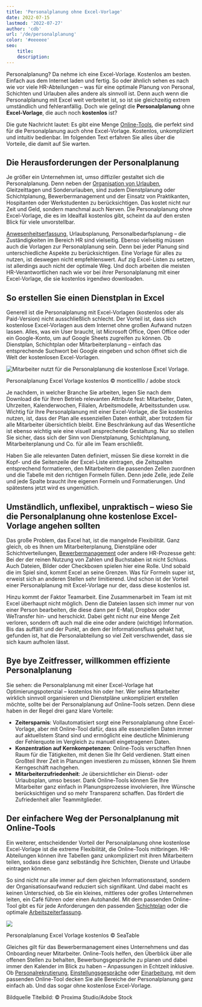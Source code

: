 ```yaml
---
title: 'Personalplanung ohne Excel-Vorlage'
date: 2022-07-15
lastmod: '2022-07-27'
author: 'cdb'
url: '/de/personalplanung'
color: '#eeeeee'
seo:
    title:
    description:
---
```


Personalplanung? Da nehme ich eine Excel-Vorlage. Kostenlos am besten. Einfach aus dem Internet laden und fertig. So oder ähnlich sehen es nach wie vor viele HR-Abteilungen – was für eine optimale Planung von Personal, Schichten und Urlauben alles andere als sinnvoll ist. Denn auch wenn die Personalplanung mit Excel weit verbreitet ist, so ist sie gleichzeitig extrem umständlich und fehleranfällig. Doch wie gelingt die **Personalplanung** ohne **Excel-Vorlage**, die auch noch **kostenlos** ist?

Die gute Nachricht lautet: Es gibt eine Menge [Online-Tools](https://seatable.io/projekt-management-tool/), die perfekt sind für die Personalplanung auch ohne Excel-Vorlage. Kostenlos, unkompliziert und intuitiv bedienbar. Im folgenden Text erfahren Sie alles über die Vorteile, die damit auf Sie warten.

## Die Herausforderungen der Personalplanung

Je größer ein Unternehmen ist, umso diffiziler gestaltet sich die Personalplanung. Denn neben der [Organisation von Urlauben](https://seatable.io/urlaubs-planer/), Gleitzeittagen und Sonderurlauben, sind zudem Dienstplanung oder Schichtplanung, Bewerbermanagement und der Einsatz von Praktikanten, Hospitanten oder Werkstudenten zu berücksichtigen. Das kostet nicht nur Zeit und Geld, sondern manchmal auch Nerven. Die Personalplanung ohne Excel-Vorlage, die es im Idealfall kostenlos gibt, scheint da auf den ersten Blick für viele unvorstellbar.

[Anwesenheitserfassung](https://seatable.io/arbeitszeiterfassung-in-excel/), Urlaubsplanung, Personalbedarfsplanung – die Zuständigkeiten im Bereich HR sind vielseitig. Ebenso vielseitig müssen auch die Vorlagen zur Personalplanung sein. Denn bei jeder Planung sind unterschiedliche Aspekte zu berücksichtigen. Eine Vorlage für alles zu nutzen, ist deswegen nicht empfehlenswert. Auf zig Excel-Listen zu setzen, ist allerdings auch nicht der optimale Weg. Und doch arbeiten die meisten HR-Verantwortlichen nach wie vor bei ihrer Personalplanung mit einer Excel-Vorlage, die sie kostenlos irgendwo downloaden.

## So erstellen Sie einen Dienstplan in Excel

Generell ist die Personalplanung mit Excel-Vorlagen (kostenlos oder als Paid-Version) nicht ausschließlich schlecht. Der Vorteil ist, dass sich kostenlose Excel-Vorlagen aus dem Internet ohne großen Aufwand nutzen lassen. Alles, was ein User braucht, ist Microsoft Office, Open Office oder ein Google-Konto, um auf Google Sheets zugreifen zu können. Ob Dienstplan, Schichtplan oder Mitarbeiterplanung – einfach das entsprechende Suchwort bei Google eingeben und schon öffnet sich die Welt der kostenlosen Excel-Vorlagen.

![Mitarbeiter nutzt für die Personalplanung die kostenlose Excel Vorlage.](https://seatable.io/wp-content/uploads/2022/06/Personalplanung-Excel-Vorlage-kostenlos_AdobeStock_343110940_bearbeitet-711x474.jpg)

Personalplanung Excel Vorlage kostenlos © monticellllo / adobe stock

Je nachdem, in welcher Branche Sie arbeiten, legen Sie nach dem Download die für Ihren Betrieb relevanten Attribute fest: Mitarbeiter, Daten, Uhrzeiten, Kalenderwochen, Filialen, Arbeitsmodelle, Arbeitsstunden usw. Wichtig für Ihre Personalplanung mit einer Excel-Vorlage, die Sie kostenlos nutzen, ist, dass der Plan alle essenziellen Daten enthält, aber trotzdem für alle Mitarbeiter übersichtlich bleibt. Eine Beschränkung auf das Wesentliche ist ebenso wichtig wie eine visuell ansprechende Gestaltung. Nur so stellen Sie sicher, dass sich der Sinn von Dienstplanung, Schichtplanung, Mitarbeiterplanung und Co. für alle im Team erschließt.

Haben Sie alle relevanten Daten definiert, müssen Sie diese korrekt in die Kopf- und die Seitenzeile der Excel-Liste eintragen, die Zeitspalten entsprechend formatieren, den Mitarbeitern die passenden Zellen zuordnen und die Tabelle mit den richtigen Formeln füllen. Denn jede Zelle, jede Zeile und jede Spalte braucht ihre eigenen Formeln und Formatierungen. Und spätestens jetzt wird es ungemütlich.

## Umständlich, unflexibel, unpraktisch – wieso Sie die Personalplanung ohne kostenlose Excel-Vorlage angehen sollten

Das große Problem, das Excel hat, ist die mangelnde Flexibilität. Ganz gleich, ob es Ihnen um Mitarbeiterplanung, Dienstpläne oder Schichtverteilungen, [Bewerbermanagement](https://seatable.io/neue-mitarbeiter-finden-bewerbungsprozess-recruitement/) oder andere HR-Prozesse geht: Bei der der reinen Nutzung von Zahlen und Buchstaben ist nicht Schluss. Auch Dateien, Bilder oder Checkboxen spielen hier eine Rolle. Und sobald die im Spiel sind, kommt Excel an seine Grenzen. Was für Formeln super ist, erweist sich an anderen Stellen sehr limitierend. Und schon ist der Vorteil einer Personalplanung mit Excel-Vorlage nur der, dass diese kostenlos ist.

Hinzu kommt der Faktor Teamarbeit. Eine Zusammenarbeit im Team ist mit Excel überhaupt nicht möglich. Denn die Dateien lassen sich immer nur von einer Person bearbeiten, die diese dann per E-Mail, Dropbox oder WeTransfer hin- und herschickt. Dabei geht nicht nur eine Menge Zeit verloren, sondern oft auch mal die eine oder andere (wichtige) Information. Bis das auffällt und der Punkt, an dem der Informationsfluss gehakt hat, gefunden ist, hat die Personalabteilung so viel Zeit verschwendet, dass sie sich kaum aufholen lässt.

## Bye bye Zeitfresser, willkommen effiziente Personalplanung

Sie sehen: die Personalplanung mit einer Excel-Vorlage hat Optimierungspotenzial – kostenlos hin oder her. Wer seine Mitarbeiter wirklich sinnvoll organisieren und Dienstpläne unkompliziert erstellen möchte, sollte bei der Personalplanung auf Online-Tools setzen. Denn diese haben in der Regel drei ganz klare Vorteile:

- **Zeitersparnis**: Vollautomatisiert sorgt eine Personalplanung ohne Excel-Vorlage, aber mit Online-Tool dafür, dass alle essenziellen Daten immer auf aktuellstem Stand sind und ermöglicht eine deutliche Minimierung der Fehlerquote im Vergleich zu manuell eingetragenen Daten.
- **Konzentration auf Kernkompetenzen**: Online-Tools verschaffen Ihnen Raum für die Tätigkeiten, mit denen Sie Ihr Geld verdienen. Statt einen Großteil Ihrer Zeit in Planungen investieren zu müssen, können Sie Ihrem Kerngeschäft nachgehen.
- **Mitarbeiterzufriedenheit**: Je übersichtlicher ein Dienst- oder Urlaubsplan, umso besser. Dank Online-Tools können Sie Ihre Mitarbeiter ganz einfach in Planungsprozesse involvieren, ihre Wünsche berücksichtigen und so mehr Transparenz schaffen. Das fördert die Zufriedenheit aller Teammitglieder.

## Der einfachere Weg der Personalplanung mit Online-Tools

Ein weiterer, entscheidender Vorteil der Personalplanung ohne kostenlose Excel-Vorlage ist die extreme Flexibilität, die Online-Tools mitbringen. HR-Abteilungen können ihre Tabellen ganz unkompliziert mit ihren Mitarbeitern teilen, sodass diese ganz selbständig ihre Schichten, Dienste und Urlaube eintragen können.

So sind nicht nur alle immer auf dem gleichen Informationsstand, sondern der Organisationsaufwand reduziert sich signifikant. Und dabei macht es keinen Unterschied, ob Sie ein kleines, mittleres oder großes Unternehmen leiten, ein Café führen oder einen Autohandel. Mit dem passenden Online-Tool gibt es für jede Anforderungen den passenden [Schichtplan](https://seatable.io/vorlage/nmmouofjq5mw4cobogtgog/) oder die optimale [Arbeitszeiterfassung](https://seatable.io/vorlage/dkcp4_k3rnsb4d9sskb6qw/).

![](https://seatable.io/wp-content/uploads/2022/06/Personalplanung-Excel-Vorlage-kostenlos-1088x428.png)

Personalplanung Excel Vorlage kostenlos © SeaTable

Gleiches gilt für das Bewerbermanagement eines Unternehmens und das Onboarding neuer Mitarbeiter. Online-Tools helfen, den Überblick über alle offenen Stellen zu behalten, Bewerbungsgespräche zu planen und dabei immer den Kalender im Blick zu haben – Anpassungen in Echtzeit inklusive. Ob [Personalrekrutierung](https://seatable.io/vorlage/nmmouofjq5mw4cobogtgog/), [Einstellungsgespräche](https://seatable.io/vorlage/fg-byiujqtsxggm61en_ug/) oder [Einarbeitung](https://seatable.io/vorlage/nbmf4z3_rssykhs-3egoqa/), mit dem passenden Online-Tool decken Sie alle Bereiche der Personalplanung ganz einfach ab. Und das sogar ohne kostenlose Excel-Vorlage.

Bildquelle Titelbild: © Proxima Studio/Adobe Stock
